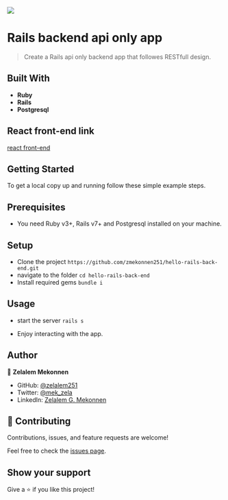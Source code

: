 ![](https://img.shields.io/badge/Microverse-blueviolet)

# Rails backend api only app

> Create a Rails api only backend app that followes RESTfull design.

## Built With

- **Ruby**
- **Rails**
- **Postgresql**

## React front-end link
[react front-end](https://github.com/zmekonnen251/hello-react-front-end)

## Getting Started

To get a local copy up and running follow these simple example steps.

## Prerequisites

- You need Ruby v3+, Rails v7+ and Postgresql installed on your machine.

## Setup

- Clone the project `https://github.com/zmekonnen251/hello-rails-back-end.git`
- navigate to the folder `cd hello-rails-back-end`
- Install required gems `bundle i`

## Usage

- start the server `rails s`

- Enjoy interacting with the app.

## Author

👤 **Zelalem Mekonnen**

- GitHub: [@zelalem251](https://github.com/zmekonnen251)
- Twitter: [@mek_zela](https://twitter.com/mek_zela)
- LinkedIn: [Zelalem G. Mekonnen](https://www.linkedin.com/in/zelalem-getachew/)

## 🤝 Contributing

Contributions, issues, and feature requests are welcome!

Feel free to check the [issues page](https://github.com/OybekKayumov/blog-app/issues).

## Show your support

Give a ⭐️ if you like this project!
